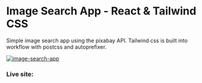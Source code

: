# Image Search App - React & Tailwind CSS 

Simple image search app  using  the pixabay API. Tailwind css is built into workflow with postcss and autoprefixer.

<a href="https://ibb.co/fr6Jc3q"><img src="https://i.ibb.co/fr6Jc3q/image-search-app.jpg" alt="image-search-app" border="0"></a>



### Live site: 
